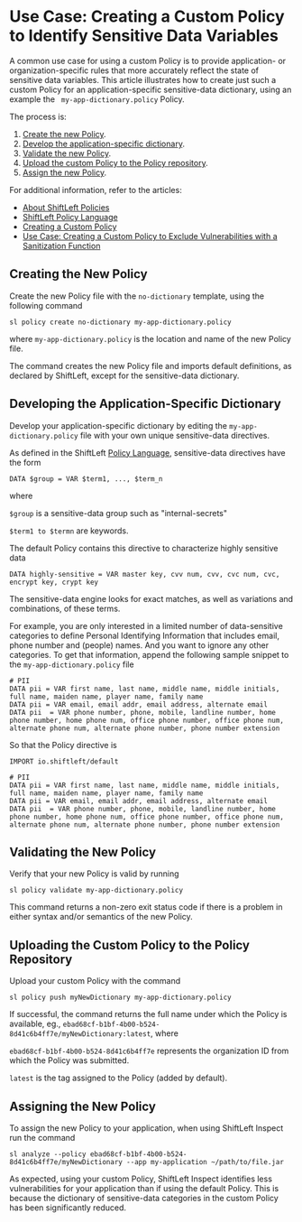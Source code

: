# Use Case: Creating a Custom Policy to Identify Sensitive Data Variables

A common use case for using a custom Policy is to provide application- or organization-specific rules that more accurately reflect the state of sensitive data variables. This article illustrates how to create just such a custom Policy for an application-specific sensitive-data dictionary, using an example the ` my-app-dictionary.policy` Policy.

The process is:

1. [Create the new Policy](#creating-the-new-policy).
2. [Develop the application-specific dictionary](#developing-the-application-specific-dictionary).
3. [Validate the new Policy](#validating-the-new-policy).
4. [Upload the custom Policy to the Policy repository](#uploading-the-custom-policy-to-the-policy-repository).
5. [Assign the new Policy](#assigning-the-new-policy).

For additional information, refer to the articles:

* [About ShiftLeft Policies](about-policy.md)
* [ShiftLeft Policy Language](policy-language.md)
* [Creating a Custom Policy](custom-policy.md)
* [Use Case: Creating a Custom Policy to Exclude Vulnerabilities with a Sanitization Function](policy-sanitization-function.md)

## Creating the New Policy

Create the new Policy file with the `no-dictionary` template, using the following command

```
sl policy create no-dictionary my-app-dictionary.policy
```

where `my-app-dictionary.policy` is the location and name of the new Policy file.  

The command creates the new Policy file and imports default definitions, as declared by ShiftLeft, except for the sensitive-data dictionary. 

## Developing the Application-Specific Dictionary

Develop your application-specific dictionary by editing the `my-app-dictionary.policy` file with your own unique sensitive-data directives.

As defined in the ShiftLeft [Policy Language](policy-language.md), sensitive-data directives have the form

```
DATA $group = VAR $term1, ..., $term_n
```
where 

`$group` is a sensitive-data group such as "internal-secrets"

`$term1 to $termn` are keywords. 

The default Policy contains this directive to characterize highly sensitive data

```
DATA highly-sensitive = VAR master key, cvv num, cvv, cvc num, cvc, encrypt key, crypt key

```

The sensitive-data engine looks for exact matches,  as well as variations and combinations, of these terms.

For example, you are only interested in a limited number of data-sensitive categories to define Personal Identifying Information that includes email, phone number and (people) names. And you want to ignore any other categories. To get that information, append the following sample snippet to the `my-app-dictionary.policy` file

```
# PII
DATA pii = VAR first name, last name, middle name, middle initials, full name, maiden name, player name, family name
DATA pii = VAR email, email addr, email address, alternate email
DATA pii  = VAR phone number, phone, mobile, landline number, home phone number, home phone num, office phone number, office phone num, alternate phone num, alternate phone number, phone number extension
```

So that the Policy directive is

```
IMPORT io.shiftleft/default

# PII
DATA pii = VAR first name, last name, middle name, middle initials, full name, maiden name, player name, family name
DATA pii = VAR email, email addr, email address, alternate email
DATA pii  = VAR phone number, phone, mobile, landline number, home phone number, home phone num, office phone number, office phone num, alternate phone num, alternate phone number, phone number extension
```

## Validating the New Policy

Verify that your new Policy is valid by running

```
sl policy validate my-app-dictionary.policy
```

This command returns a non-zero exit status code if there is a problem in either syntax and/or semantics of the new Policy.

## Uploading the Custom Policy to the Policy Repository

Upload your custom Policy with the command

```
sl policy push myNewDictionary my-app-dictionary.policy
```

If successful, the command returns the full name under which the Policy is available, eg., `ebad68cf-b1bf-4b00-b524-8d41c6b4ff7e/myNewDictionary:latest`, where 

`ebad68cf-b1bf-4b00-b524-8d41c6b4ff7e` represents the organization ID from which the Policy was submitted.

`latest` is the tag assigned to the Policy (added by default). 

## Assigning the New Policy

To assign the new Policy to your application, when using ShiftLeft Inspect run the command

```
sl analyze --policy ebad68cf-b1bf-4b00-b524-8d41c6b4ff7e/myNewDictionary --app my-application ~/path/to/file.jar
```

As expected, using your custom Policy, ShiftLeft Inspect identifies less vulnerabilities for your application than if using the default Policy. This is because the dictionary of sensitive-data categories in the custom Policy has been significantly reduced. 
